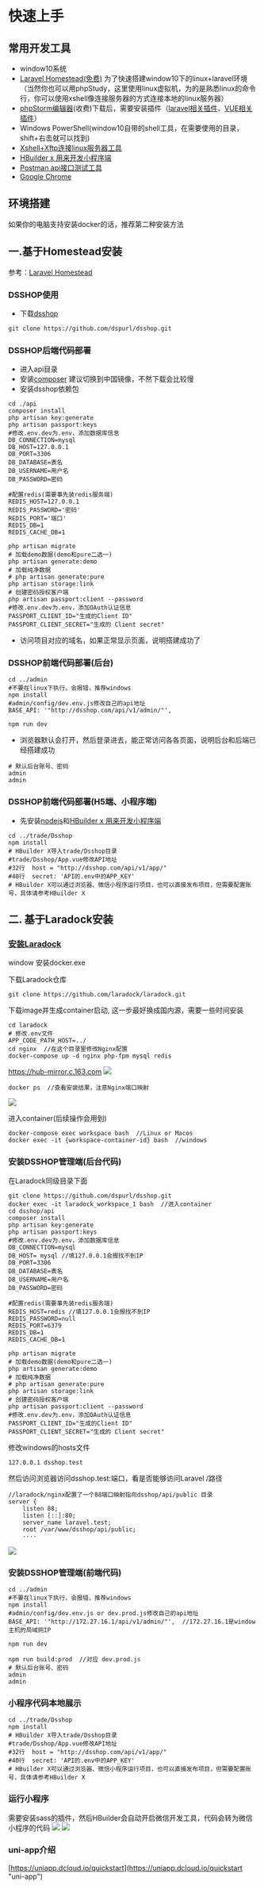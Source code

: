 # 快速上手
## 常用开发工具
- window10系统
- [Laravel Homestead(免费)](https://learnku.com/docs/laravel/7.x/homestead/7450 "Laravel Homestead") 为了快速搭建window10下的linux+laravel环境（当然你也可以用phpStudy，这里使用linux虚拟机，为的是熟悉linux的命令行，你可以使用xshell像连接服务器的方式连接本地的linux服务器）
- [phpStorm编辑器](https://www.jetbrains.com/phpstorm/ "phpStorm编辑器")(收费)下载后，需要安装插件（[laravel相关插件](https://www.jianshu.com/p/7d3158fa33b7 "laravel相关插件")、[VUE相关插件](https://www.jianshu.com/p/051bb0109d70 "VUE相关插件")）
- Windows PowerShell(window10自带的shell工具，在需要使用的目录，shift+右击就可以找到)
- [Xshell+Xftp连接linux服务器工具](https://www.xshellcn.com/xiazai.html "Xshell+Xftp连接linux服务器工具")
- [HBuilder x 用来开发小程序端](https://dcloud.io/hbuilderx.html "HBuilder x 用来开发小程序端")
- [Postman api接口测试工具](https://www.postman.com/ "Postman api接口测试工具")
- [Google Chrome](https://www.google.cn/chrome/ "Google Chrome")

## 环境搭建
如果你的电脑支持安装docker的话，推荐第二种安装方法
## 一.基于Homestead安装
参考：[Laravel Homestead](https://learnku.com/docs/laravel/7.x/homestead/7450 "Laravel Homestead")
### DSSHOP使用
- 下载[dsshop](https://github.com/dspurl/dsshop "dsshop")
```markdown
git clone https://github.com/dspurl/dsshop.git
```
### DSSHOP后端代码部署
- 进入api目录
- 安装[composer](https://www.runoob.com/w3cnote/composer-install-and-usage.html "composer") 建议切换到中国镜像，不然下载会比较慢
- 安装dsshop依赖包
```shell
cd ./api
composer install
php artisan key:generate
php artisan passport:keys
#修改.env.dev为.env，添加数据库信息
DB_CONNECTION=mysql
DB_HOST=127.0.0.1
DB_PORT=3306
DB_DATABASE=表名
DB_USERNAME=用户名
DB_PASSWORD=密码

#配置redis(需要事先装redis服务端)
REDIS_HOST=127.0.0.1
REDIS_PASSWORD='密码'
REDIS_PORT='端口'
REDIS_DB=1
REDIS_CACHE_DB=1

php artisan migrate
# 加载demo数据(demo和pure二选一)
php artisan generate:demo
# 加载纯净数据
# php artisan generate:pure
php artisan storage:link
# 创建密码授权客户端
php artisan passport:client --password
#修改.env.dev为.env，添加OAuth认证信息
PASSPORT_CLIENT_ID="生成的Client ID"
PASSPORT_CLIENT_SECRET="生成的 Client secret"
```
- 访问项目对应的域名，如果正常显示页面，说明搭建成功了
### DSSHOP前端代码部署(后台)
```shell
cd ../admin
#不要在linux下执行，会报错，推荐windows
npm install 
#admin/config/dev.env.js修改自己的api地址
BASE_API: '"http://dsshop.com/api/v1/admin/"',

npm run dev
```
- 浏览器默认会打开，然后登录进去，能正常访问各各页面，说明后台和后端已经搭建成功
```
# 默认后台账号、密码
admin
admin
```
### DSSHOP前端代码部署(H5端、小程序端)
- 先安装[nodejs](https://nodejs.org/en/ "nodejs")和[HBuilder x 用来开发小程序端](https://dcloud.io/hbuilderx.html "HBuilder x 用来开发小程序端")
```shell
cd ../trade/Dsshop
npm install 
# HBuilder X导入trade/Dsshop目录
#trade/Dsshop/App.vue修改API地址
#32行  host = "http://dsshop.com/api/v1/app/"
#40行  secret: 'API的.env中的APP_KEY'
# HBuilder X可以通过浏览器、微信小程序运行项目，也可以直接发布项目，但需要配置账号，具体请参考HBuilder X
```

## 二. 基于Laradock安装
### [安装Laradock](https://laradock.io/getting-started/)
window 安装docker.exe

下载Laradock仓库
```shell
git clone https://github.com/laradock/laradock.git
```
下载image并生成container启动, 这一步最好换成国内源，需要一些时间安装
```shell
cd laradock
# 修改.env文件
APP_CODE_PATH_HOST=../
cd nginx  //在这个目录里修改Nginx配置
docker-compose up -d nginx php-fpm mysql redis
```

https://hub-mirror.c.163.com
![](/18.png)
```shell
docker ps  //查看安装结果，注意Nginx端口映射
```
![](/15.png)

进入container(后续操作会用到)
```shell
docker-compose exec workspace bash  //Linux or Macos
docker exec -it {workspace-container-id} bash  //windows
```

### 安装DSSHOP管理端(后台代码)
在Laradock同级目录下面
```shell
git clone https://github.com/dspurl/dsshop.git
docker exec -it laradock_workspace_1 bash  //进入container
cd dsshop/api
composer install
php artisan key:generate
php artisan passport:keys
#修改.env.dev为.env，添加数据库信息
DB_CONNECTION=mysql
DB_HOST= mysql //填127.0.0.1会报找不到IP
DB_PORT=3306
DB_DATABASE=表名
DB_USERNAME=用户名
DB_PASSWORD=密码

#配置redis(需要事先装redis服务端)
REDIS_HOST=redis //填127.0.0.1会报找不到IP
REDIS_PASSWORD=null
REDIS_PORT=6379
REDIS_DB=1
REDIS_CACHE_DB=1

php artisan migrate
# 加载demo数据(demo和pure二选一)
php artisan generate:demo
# 加载纯净数据
# php artisan generate:pure
php artisan storage:link
# 创建密码授权客户端
php artisan passport:client --password
#修改.env.dev为.env，添加OAuth认证信息
PASSPORT_CLIENT_ID="生成的Client ID"
PASSPORT_CLIENT_SECRET="生成的 Client secret"
```
修改windows的hosts文件
```shell
127.0.0.1 dsshop.test
```
然后访问浏览器访问dsshop.test:端口，看是否能够访问Laravel /路径
```shell
//laradock/nginx配置了一个88端口映射指向dsshop/api/public 目录
server {
    listen 88;
    listen [::]:80;
    server_name laravel.test;
    root /var/www/dsshop/api/public;
    ····
```
![](/19.png)
### 安装DSSHOP管理端(前端代码)
```shell
cd ../admin
#不要在linux下执行，会报错，推荐windows
npm install 
#admin/config/dev.env.js or dev.prod.js修改自己的api地址
BASE_API: '"http://172.27.16.1/api/v1/admin/"',  //172.27.16.1是window主机的局域网IP

npm run dev  

npm run build:prod  //对应 dev.prod.js
# 默认后台账号、密码
admin
admin
```

### 小程序代码本地展示
```shell
cd ../trade/Dsshop
npm install 
# HBuilder X导入trade/Dsshop目录
#trade/Dsshop/App.vue修改API地址
#32行  host = "http://dsshop.com/api/v1/app/"
#40行  secret: 'API的.env中的APP_KEY'
# HBuilder X可以通过浏览器、微信小程序运行项目，也可以直接发布项目，但需要配置账号，具体请参考HBuilder X
```

### 运行小程序
需要安装sass的插件，然后HBuilder会自动开启微信开发工具，代码会转为微信小程序的代码
![](/16.png)
![](/17.png)

### uni-app介绍
[https://uniapp.dcloud.io/quickstart](https://uniapp.dcloud.io/quickstart "uni-app")

